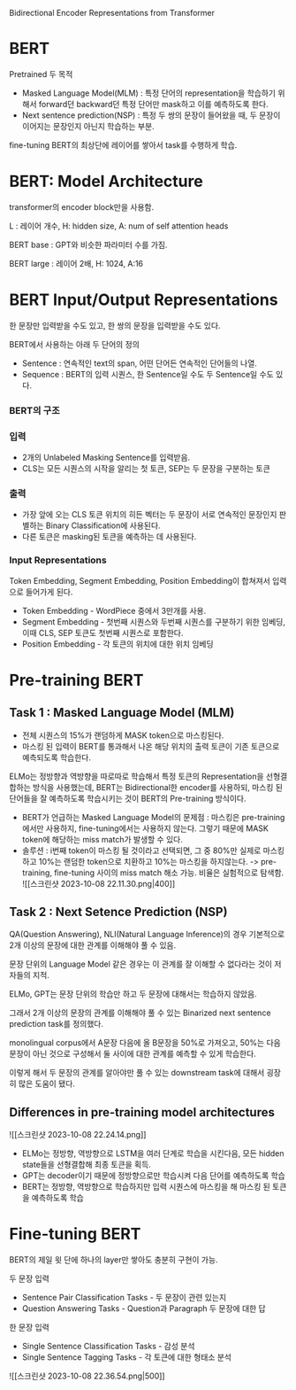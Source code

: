 Bidirectional Encoder Representations from Transformer

# BERT

Pretrained 두 목적
- Masked Language Model(MLM) : 특정 단어의 representation을 학습하기 위해서 forward던 backward던 특정 단어만 mask하고 이를 예측하도록 한다.
- Next sentence prediction(NSP) : 특정 두 쌍의 문장이 들어왔을 때, 두 문장이 이어지는 문장인지 아닌지 학습하는 부분.

fine-tuning
BERT의 최상단에 레이어를 쌓아서 task를 수행하게 학습.

# BERT: Model Architecture

transformer의 encoder block만을 사용함.

L : 레이어 개수, H: hidden size, A: num of self attention heads

BERT base : GPT와 비슷한 파라미터 수를 가짐.

BERT large : 레이어 2배, H: 1024, A:16

# BERT Input/Output Representations

한 문장만 입력받을 수도 있고, 한 쌍의 문장을 입력받을 수도 있다.

BERT에서 사용하는 아래 두 단어의 정의

- Sentence : 연속적인 text의 span, 어떤 단어든 연속적인 단어들의 나열.
- Sequence : BERT의 입력 시퀀스, 한 Sentence일 수도 두 Sentence일 수도 있다.

### BERT의 구조

### 입력
- 2개의 Unlabeled Masking Sentence를 입력받음.
- CLS는 모든 시퀀스의 시작을 알리는 첫 토큰, SEP는 두 문장을 구분하는 토큰

### 출력
- 가장 앞에 오는 CLS 토큰 위치의 히든 벡터는 두 문장이 서로 연속적인 문장인지 판별하는 Binary Classification에 사용된다.
-  다른 토큰은 masking된 토큰을 예측하는 데 사용된다.

### Input Representations

Token Embedding, Segment Embedding, Position Embedding이 합쳐져서 입력으로 들어가게 된다.

- Token Embedding - WordPiece 중에서 3만개를 사용.
- Segment Embedding - 첫번째 시퀀스와 두번째 시퀀스를 구분하기 위한 임베딩, 이때 CLS, SEP 토큰도 첫번째 시퀀스로 포함한다.
- Position Embedding - 각 토큰의 위치에 대한 위치 임베딩

# Pre-training BERT
## Task 1 : Masked Language Model (MLM)

- 전체 시퀀스의 15%가 랜덤하게 MASK token으로 마스킹된다.
- 마스킹 된 입력이 BERT를 통과해서 나온 해당 위치의 출력 토큰이 기존 토큰으로 예측되도록 학습한다.

ELMo는 정방향과 역방향을 따로따로 학습해서 특정 토큰의 Representation을 선형결합하는 방식을 사용했는데, BERT는 Bidirectional한 encoder를 사용하되, 마스킹 된 단어들을 잘 예측하도록 학습시키는 것이 BERT의 Pre-training 방식이다.

- BERT가 언급하는 Masked Language Model의 문제점 : 마스킹은 pre-training에서만 사용하지, fine-tuning에서는 사용하지 않는다. 그렇기 때문에 MASK token에 해당하는 miss match가 발생할 수 있다.
- 솔루션 : i번째 token이 마스킹 될 것이라고 선택되면, 그 중 80%만 실제로 마스킹하고 10%는 랜덤한 token으로 치환하고 10%는 마스킹을 하지않는다. -> pre-training, fine-tuning 사이의 miss match 해소 가능.
  비율은 실험적으로 탐색함.
  ![[스크린샷 2023-10-08 22.11.30.png|400]]

## Task 2 : Next Setence Prediction (NSP)

QA(Question Answering), NLI(Natural Language Inference)의 경우 기본적으로 2개 이상의 문장에 대한 관계를 이해해야 풀 수 있음.

문장 단위의 Language Model 같은 경우는 이 관계를 잘 이해할 수 없다라는 것이 저자들의 지적.

ELMo, GPT는 문장 단위의 학습만 하고 두 문장에 대해서는 학습하지 않았음.

그래서 2개 이상의 문장의 관계를 이해해야 풀 수 있는 Binarized next sentence prediction task를 정의했다.

monolingual corpus에서 A문장 다음에 올 B문장을 50%로 가져오고, 50%는 다음 문장이 아닌 것으로 구성해서 둘 사이에 대한 관계를 예측할 수 있게 학습한다.

이렇게 해서 두 문장의 관계를 알아야만 풀 수 있는 downstream task에 대해서 굉장히 많은 도움이 됐다.

## Differences in pre-training model architectures

![[스크린샷 2023-10-08 22.24.14.png]]

- ELMo는 정방향, 역방향으로 LSTM을 여러 단계로 학습을 시킨다음, 모든 hidden state들을 선형결합해 최종 토큰을 획득.
- GPT는 decoder이기 때문에 정방향으로만 학습시켜 다음 단어를 예측하도록 학습
- BERT는 정방향, 역방향으로 학습하지만 입력 시퀀스에 마스킹을 해 마스킹 된 토큰을 예측하도록 학습

# Fine-tuning BERT

BERT의 제일 윗 단에 하나의 layer만 쌓아도 충분히 구현이 가능.

두 문장 입력
- Sentence Pair Classification Tasks - 두 문장이 관련 있는지
- Question Answering Tasks - Question과 Paragraph 두 문장에 대한 답

한 문장 입력
- Single Sentence Classification Tasks - 감성 분석
- Single Sentence Tagging Tasks - 각 토큰에 대한 형태소 분석

![[스크린샷 2023-10-08 22.36.54.png|500]]

